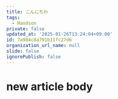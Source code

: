 ```yaml
---
title: こんにちわ
tags:
  - Handson
private: false
updated_at: '2025-01-26T13:24:04+09:00'
id: 7a984c8a791b11fc27d6
organization_url_name: null
slide: false
ignorePublish: false
---
```

# new article body
